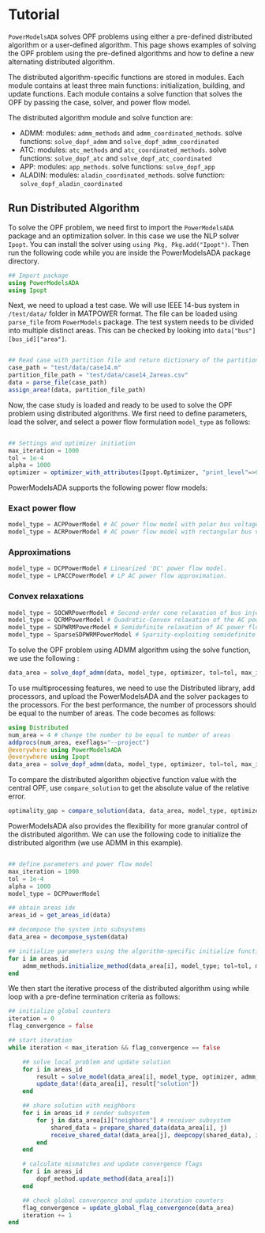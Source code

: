 # Tutorial

`PowerModelsADA` solves OPF problems using either a pre-defined distributed algorithm or a user-defined algorithm. This page shows examples of solving the OPF problem using the pre-defined algorithms and how to define a new alternating distributed algorithm.

The distributed algorithm-specific functions are stored in modules. Each module contains at least three main functions: initialization, building, and update functions. Each module contains a solve function that solves the OPF by passing the case, solver, and power flow model.

The distributed algorithm module and solve function are:

- ADMM: modules: `admm_methods` and `admm_coordinated_methods`. solve functions: `solve_dopf_admm` and `solve_dopf_admm_coordinated`
- ATC: modules: `atc_methods` and `atc_coordinated_methods`. solve functions: `solve_dopf_atc` and `solve_dopf_atc_coordinated`
- APP: modules: `app_methods`. solve functions: `solve_dopf_app`
- ALADIN: modules: `aladin_coordinated_methods`. solve function: `solve_dopf_aladin_coordinated`

## Run Distributed Algorithm

To solve the OPF problem, we need first to import the `PowerModelsADA` package and an optimization solver. In this case we use the NLP solver `Ipopt`. You can install the solver using `using Pkg, Pkg.add("Ipopt")`. Then run the following code while you are inside the PowerModelsADA package directory.

```julia
## Import package
using PowerModelsADA
using Ipopt 
```

Next, we need to upload a test case. We will use IEEE 14-bus system in `/test/data/` folder in MATPOWER format. The file can be loaded using `parse_file` from `PowerModels` package. The test system needs to be divided into multiple distinct areas. This can be checked by looking into `data["bus"][bus_id]["area"]`.

```julia

## Read case with partition file and return dictionary of the partitioned case
case_path = "test/data/case14.m"
partition_file_path = "test/data/case14_2areas.csv"
data = parse_file(case_path)
assign_area!(data, partition_file_path)

```

Now, the case study is loaded and ready to be used to solve the OPF problem using distributed algorithms. We first need to define parameters, load the solver, and select a power flow formulation `model_type` as follows:

```julia

## Settings and optimizer initiation
max_iteration = 1000
tol = 1e-4
alpha = 1000
optimizer = optimizer_with_attributes(Ipopt.Optimizer, "print_level"=>0)
```

PowerModelsADA supports the following power flow models:

### Exact power flow

```julia
model_type = ACPPowerModel # AC power flow model with polar bus voltage variables.
model_type = ACRPowerModel # AC power flow model with rectangular bus voltage variables.
```

### Approximations

```julia
model_type = DCPPowerModel # Linearized 'DC' power flow model.
model_type = LPACCPowerModel # LP AC power flow approximation.
```

### Convex relaxations

```julia
model_type = SOCWRPowerModel # Second-order cone relaxation of bus injection model of AC power flow.
model_type = QCRMPowerModel # Quadratic-Convex relaxation of the AC power flow.
model_type = SDPWRMPowerModel # Semidefinite relaxation of AC power flow.
model_type = SparseSDPWRMPowerModel # Sparsity-exploiting semidefinite relaxation of AC power flow.
```

To solve the OPF problem using ADMM algorithm using the solve function, we use the following :

```julia
data_area = solve_dopf_admm(data, model_type, optimizer, tol=tol, max_iteration=max_iteration, alpha=alpha)

```

To use multiprocessing features, we need to use the Distributed library, add processors, and upload the PowerModelsADA and the solver packages to the processors. For the best performance, the number of processors should be equal to the number of areas. The code becomes as follows:

```julia
using Distributed 
num_area = 4 # change the number to be equal to number of areas
addprocs(num_area, exeflags="--project")
@everywhere using PowerModelsADA
@everywhere using Ipopt
data_area = solve_dopf_admm(data, model_type, optimizer, tol=tol, max_iteration=max_iteration, alpha=alpha, multiprocessors=true)
```

To compare the distributed algorithm objective function value with the central OPF, use `compare_solution` to get the absolute value of the relative error.

```julia
optimality_gap = compare_solution(data, data_area, model_type, optimizer)
```

PowerModelsADA also provides the flexibility for more granular control of the distributed algorithm. We can use the following code to initialize the distributed algorithm (we use ADMM in this example).

```julia

## define parameters and power flow model
max_iteration = 1000
tol = 1e-4
alpha = 1000
model_type = DCPPowerModel

## obtain areas idx
areas_id = get_areas_id(data)

## decompose the system into subsystems
data_area = decompose_system(data)

## initialize parameters using the algorithm-specific initialize function
for i in areas_id
    admm_methods.initialize_method(data_area[i], model_type; tol=tol, max_iteration=max_iteration, alpha = alpha)
end

```

We then start the iterative process of the distributed algorithm using while loop with a pre-define termination criteria as follows:

```julia
## initialize global counters
iteration = 0
flag_convergence = false

## start iteration
while iteration < max_iteration && flag_convergence == false

    ## solve local problem and update solution
    for i in areas_id
        result = solve_model(data_area[i], model_type, optimizer, admm_methods.build_method, solution_processors=admm_methods.post_processors)
        update_data!(data_area[i], result["solution"])
    end

    ## share solution with neighbors
    for i in areas_id # sender subsystem
        for j in data_area[i]["neighbors"] # receiver subsystem
            shared_data = prepare_shared_data(data_area[i], j)
            receive_shared_data!(data_area[j], deepcopy(shared_data), i)
        end
    end

    # calculate mismatches and update convergence flags
    for i in areas_id
        dopf_method.update_method(data_area[i])
    end

    ## check global convergence and update iteration counters
    flag_convergence = update_global_flag_convergence(data_area)
    iteration += 1
end

```
